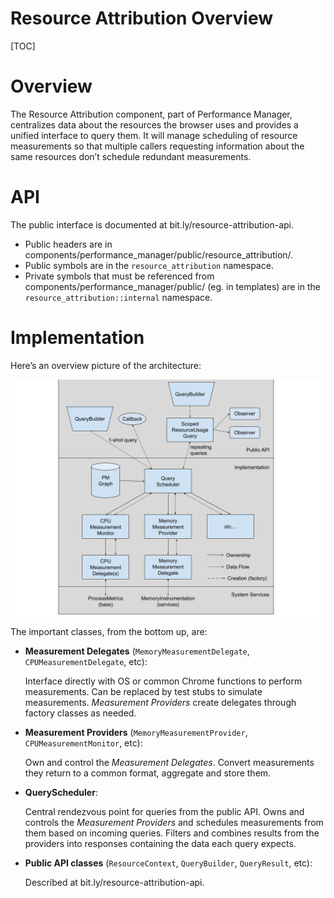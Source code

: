 # Resource Attribution Overview

[TOC]

# Overview

The Resource Attribution component, part of Performance Manager, centralizes
data about the resources the browser uses and provides a unified interface to query
them. It will manage scheduling of resource measurements so that multiple
callers requesting information about the same resources don’t schedule redundant
measurements.

# API

The public interface is documented at bit.ly/resource-attribution-api.

* Public headers are in
  components/performance_manager/public/resource_attribution/.
* Public symbols are in the `resource_attribution` namespace.
* Private symbols that must be referenced from
  components/performance_manager/public/ (eg. in templates) are in the
  `resource_attribution::internal` namespace.

# Implementation

Here’s an overview picture of the architecture:

![Overview Image](doc/overview.png)

The important classes, from the bottom up, are:

* **Measurement Delegates** (`MemoryMeasurementDelegate`, `CPUMeasurementDelegate`, etc):

  Interface directly with OS or common Chrome functions to perform measurements.
  Can be replaced by test stubs to simulate measurements. *Measurement
  Providers* create delegates through factory classes as needed.

* **Measurement Providers** (`MemoryMeasurementProvider`,
  `CPUMeasurementMonitor`, etc):

  Own and control the *Measurement Delegates*. Convert measurements they return
  to a common format, aggregate and store them.

* **QueryScheduler**:

  Central rendezvous point for queries from the public API. Owns and controls
  the *Measurement Providers* and schedules measurements from them based on incoming
  queries. Filters and combines results from the providers into responses
  containing the data each query expects.

* **Public API classes** (`ResourceContext`, `QueryBuilder`, `QueryResult`,
  etc):

  Described at bit.ly/resource-attribution-api.